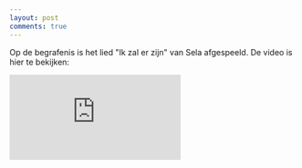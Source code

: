 ```yaml
---
layout: post
comments: true
---
```

Op de begrafenis is het lied "Ik zal er zijn" van Sela afgespeeld. De video is hier te bekijken:
<div class="container">
<iframe class="video" src="https://www.youtube.com/embed/f4RgXZAEiQg" frameborder="0" allowfullscreen></iframe>
</div>

